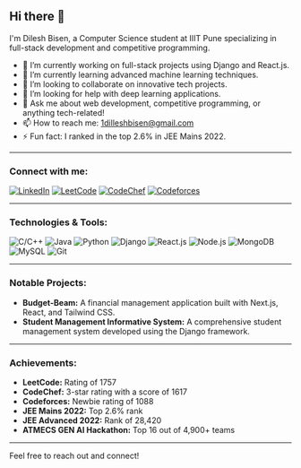 ## Hi there 👋

I'm Dilesh Bisen, a Computer Science student at IIIT Pune specializing in full-stack development and competitive programming.

- 🔭 I’m currently working on full-stack projects using Django and React.js.
- 🌱 I’m currently learning advanced machine learning techniques.
- 👯 I’m looking to collaborate on innovative tech projects.
- 🤔 I’m looking for help with deep learning applications.
- 💬 Ask me about web development, competitive programming, or anything tech-related!
- 📫 How to reach me: 1dilleshbisen@gmail.com
- ⚡ Fun fact: I ranked in the top 2.6% in JEE Mains 2022.

---

### Connect with me:
[![LinkedIn](https://img.shields.io/badge/LinkedIn-0077B5?style=for-the-badge&logo=linkedin&logoColor=white)]([https://www.linkedin.com/in/dilesh-bisen-2440a5257/])
[![LeetCode](https://img.shields.io/badge/LeetCode-FFA116?style=for-the-badge&logo=leetcode&logoColor=white)]([#](https://leetcode.com/u/user_db1/))
[![CodeChef](https://img.shields.io/badge/CodeChef-5B4638?style=for-the-badge&logo=codechef&logoColor=white)]([#](https://www.codechef.com/users/user_db1))
[![Codeforces](https://img.shields.io/badge/Codeforces-445f9d?style=for-the-badge&logo=Codeforces&logoColor=white)]([#](https://codeforces.com/profile/dilesh2003))

---

### Technologies & Tools:
![C/C++](https://img.shields.io/badge/C%2FC%2B%2B-00599C?style=for-the-badge&logo=c&logoColor=white)
![Java](https://img.shields.io/badge/Java-ED8B00?style=for-the-badge&logo=java&logoColor=white)
![Python](https://img.shields.io/badge/Python-3776AB?style=for-the-badge&logo=python&logoColor=white)
![Django](https://img.shields.io/badge/Django-092E20?style=for-the-badge&logo=django&logoColor=white)
![React.js](https://img.shields.io/badge/React-20232A?style=for-the-badge&logo=react&logoColor=61DAFB)
![Node.js](https://img.shields.io/badge/Node.js-339933?style=for-the-badge&logo=nodedotjs&logoColor=white)
![MongoDB](https://img.shields.io/badge/MongoDB-47A248?style=for-the-badge&logo=mongodb&logoColor=white)
![MySQL](https://img.shields.io/badge/MySQL-005C84?style=for-the-badge&logo=mysql&logoColor=white)
![Git](https://img.shields.io/badge/Git-F05032?style=for-the-badge&logo=git&logoColor=white)

---

### Notable Projects:
- **Budget-Beam:** A financial management application built with Next.js, React, and Tailwind CSS.
- **Student Management Informative System:** A comprehensive student management system developed using the Django framework.

---

### Achievements:
- **LeetCode:** Rating of 1757
- **CodeChef:** 3-star rating with a score of 1617
- **Codeforces:** Newbie rating of 1088
- **JEE Mains 2022:** Top 2.6% rank
- **JEE Advanced 2022:** Rank of 28,420
- **ATMECS GEN AI Hackathon:** Top 16 out of 4,900+ teams

---

Feel free to reach out and connect!
